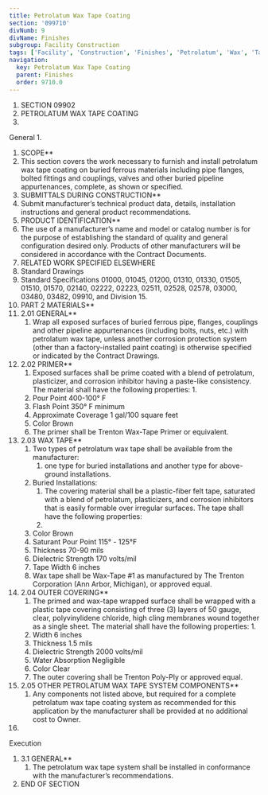 ```yaml
---
title: Petrolatum Wax Tape Coating
section: '099710'
divNumb: 9
divName: Finishes
subgroup: Facility Construction
tags: ['Facility', 'Construction', 'Finishes', 'Petrolatum', 'Wax', 'Tape', 'Coating']
navigation:
  key: Petrolatum Wax Tape Coating
  parent: Finishes
  order: 9710.0
---
```


1. SECTION 09902
1. PETROLATUM WAX TAPE COATING
1. 
General
1.  
01. SCOPE** 
   1. This section covers the work necessary to furnish and install petrolatum wax tape coating on buried ferrous materials including pipe flanges, bolted fittings and couplings, valves and other buried pipeline appurtenances, complete, as shown or specified. 
02. SUBMITTALS DURING CONSTRUCTION** 
   1. Submit manufacturer’s technical product data, details, installation instructions and general product recommendations. 
03. PRODUCT IDENTIFICATION** 
   1. The use of a manufacturer’s name and model or catalog number is for the purpose of establishing the standard of quality and general configuration desired only. Products of other manufacturers will be considered in accordance with the Contract Documents. 
04. RELATED WORK SPECIFIED ELSEWHERE
   1. Standard Drawings
2. Standard Specifications 01000, 01045, 01200, 01310, 01330, 01505, 01510, 01570, 02140, 02222, 02223, 02511, 02528, 02578, 03000, 03480, 03482, 09910, and Division 15.
1. PART 2 MATERIALS** 
1. 2.01 GENERAL** 
   1. Wrap all exposed surfaces of buried ferrous pipe, flanges, couplings and other pipeline appurtenances (including bolts, nuts, etc.) with petrolatum wax tape, unless another corrosion protection system (other than a factory-installed paint coating) is otherwise specified or indicated by the Contract Drawings. 
1. 2.02 PRIMER** 
   1. Exposed surfaces shall be prime coated with a blend of petrolatum, plasticizer, and corrosion inhibitor having a paste-like consistency. The material shall have the following properties:
      1. 
   1. Pour Point 400-100° F 
   1. Flash Point 350° F minimum 
   1. Approximate Coverage 1 gal/100 square feet 
   1. Color Brown 
   1. The primer shall be Trenton Wax-Tape Primer or equivalent. 
1. 2.03 WAX TAPE** 
   1. Two types of petrolatum wax tape shall be available from the manufacturer:
      1. one type for buried installations and another type for above-ground installations. 
   1. Buried Installations:
      1. The covering material shall be a plastic-fiber felt tape, saturated with a blend of petrolatum, plasticizers, and corrosion inhibitors that is easily formable over irregular surfaces. The tape shall have the following properties:
      1. 
   1. Color Brown 
   1. Saturant Pour Point 115° - 125°F 
   1. Thickness 70-90 mils 
   1. Dielectric Strength 170 volts/mil 
   1. Tape Width 6 inches 
   1. Wax tape shall be Wax-Tape #1 as manufactured by The Trenton Corporation (Ann Arbor, Michigan), or approved equal. 
1. 2.04 OUTER COVERING** 
   1. The primed and wax-tape wrapped surface shall be wrapped with a plastic tape covering consisting of three (3) layers of 50 gauge, clear, polyvinylidene chloride, high cling membranes wound together as a single sheet. The material shall have the following properties:
      1. 
   1. Width 6 inches 
   1. Thickness 1.5 mils 
   1. Dielectric Strength 2000 volts/mil 
   1. Water Absorption Negligible 
   1. Color Clear 
   1. The outer covering shall be Trenton Poly-Ply or approved equal. 
1. 2.05 OTHER PETROLATUM WAX TAPE SYSTEM COMPONENTS** 
   1. Any components not listed above, but required for a complete petrolatum wax tape coating system as recommended for this application by the manufacturer shall be provided at no additional cost to Owner. 
1. 
Execution
1. 3.1 GENERAL** 
   1. The petrolatum wax tape system shall be installed in conformance with the manufacturer’s recommendations. 
1. END OF SECTION

